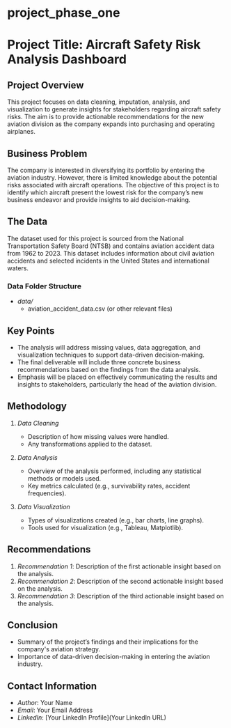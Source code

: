 # project_phase_one
# Project Title: Aircraft Safety Risk Analysis Dashboard

## Project Overview
This project focuses on data cleaning, imputation, analysis, and visualization to generate insights for stakeholders regarding aircraft safety risks. The aim is to provide actionable recommendations for the new aviation division as the company expands into purchasing and operating airplanes.

## Business Problem
The company is interested in diversifying its portfolio by entering the aviation industry. However, there is limited knowledge about the potential risks associated with aircraft operations. The objective of this project is to identify which aircraft present the lowest risk for the company’s new business endeavor and provide insights to aid decision-making.

## The Data
The dataset used for this project is sourced from the National Transportation Safety Board (NTSB) and contains aviation accident data from 1962 to 2023. This dataset includes information about civil aviation accidents and selected incidents in the United States and international waters.

### Data Folder Structure
- *data/*
  - aviation_accident_data.csv (or other relevant files)

## Key Points
- The analysis will address missing values, data aggregation, and visualization techniques to support data-driven decision-making.
- The final deliverable will include three concrete business recommendations based on the findings from the data analysis.
- Emphasis will be placed on effectively communicating the results and insights to stakeholders, particularly the head of the aviation division.

## Methodology
1. *Data Cleaning*
   - Description of how missing values were handled.
   - Any transformations applied to the dataset.

2. *Data Analysis*
   - Overview of the analysis performed, including any statistical methods or models used.
   - Key metrics calculated (e.g., survivability rates, accident frequencies).

3. *Data Visualization*
   - Types of visualizations created (e.g., bar charts, line graphs).
   - Tools used for visualization (e.g., Tableau, Matplotlib).

## Recommendations
1. *Recommendation 1*: Description of the first actionable insight based on the analysis.
2. *Recommendation 2*: Description of the second actionable insight based on the analysis.
3. *Recommendation 3*: Description of the third actionable insight based on the analysis.

## Conclusion
- Summary of the project’s findings and their implications for the company's aviation strategy.
- Importance of data-driven decision-making in entering the aviation industry.

## Contact Information
- *Author*: Your Name
- *Email*: Your Email Address
- *LinkedIn*: [Your LinkedIn Profile](Your LinkedIn URL)
